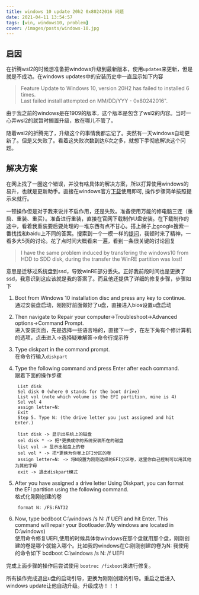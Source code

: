 ```yaml
---
title: windows 10 update 20h2 0x80242016 问题
date: 2021-04-11 13:54:57
tags: [win, windows10, problem]
cover: /images/posts/windows-10.jpg
---
```


## 启因
在折腾wsl2的时候想准备把windows升级到最新版本，使用`updates`来更新，但是就是不成功。在windows updates中的安装历史中一直显示如下内容
> Feature Update to Windows 10, version 20H2 has failed to installed 6 times.  
    Last failed install attempted on MM/DD/YYY - 0x80242016".

由于我之前的windows是在1909的版本，这个版本是包含了wsl2的内容。当时一心弄wsl2的就暂时搁置升级，放在哪儿不管了。

随着wsl2的折腾完了，升级这个的事情我都忘记了。突然有一天windows自动更新了。但是又失败了。看着这失败次数到达6次之多，就想下手彻底解决这个问题。

## 解决方案

在网上找了一圈这个错误，并没有啥具体的解决方案，所以打算使用windows的易升，也就是更新助手。直接在windows官方[下载](https://www.microsoft.com/zh-cn/software-download/windows10)使用即可, 操作步骤简单按照提示来就行。

一顿操作但是对于我来说并不启作用，还是失败。准备使用万能的修电脑三连（重启、重装、重买）。准备进行重装，直接在官网下载制作U盘安装。在下载制作的途中，看着我重装要后要处理的一堆东西有点不甘心。搭上梯子上google搜索一番找找和baidu上不同的答案。搜索到一个一模一样的[提问](https://answers.microsoft.com/en-us/windows/forum/windows_10-update/windows-10-feature-update-20h2-consistently-fails/65d93edb-6423-43cd-a140-a3c847066380)，我顿时来了精神，一看多大5页的讨论。花了点时间大概看来一遍，看到一条很关键的讨论回复
> I have the same problem induced by transfering the windows10 from HDD to SDD disk, during the transfer the WinRE partition was lost!

意思是迁移过系统盘到ssd，导致winRE部分丢失。正好我前段时间也是更换了ssd，我意识到这应该就是我的答案了。而且他还提供了详细的修复步骤，步骤如下

1. Boot from Windows 10 installation disc and press any key to continue.  
通过安装盘启动，刚刚好前面做好了u盘，直接进入bios设置u盘启动

2. Then navigate to Repair your computer->Troubleshoot->Advanced options->Command Prompt.  
进入安装页面，先是选择一些语言啥的，直接下一步，在左下角有个修计算机的选项，点击进入->选择疑难解答->命令行提示符

3. Type diskpart in the command prompt.  
在命令行输入`diskpart`

4. Type the following command and press Enter after each command.  
跟着下面的操作步骤

        List disk
        Sel disk 0 (where 0 stands for the boot drive)
        List vol (note which volume is the EFI partition, mine is 4)
        Sel vol 4
        assign letter=N:
        Exit
        Step 5. Type N: (the drive letter you just assigned and hit Enter.)

        list disk -> 显示出系统上的磁盘
        sel disk * -> 把*更换成你的系统安装所在的磁盘
        list vol -> 显示出磁盘上的卷
        sel vol * -> 把*更换为你卷上EFI分区的卷
        assign letter=N: -> 将N设置为刚刚选择的EFI分区卷，这里你自己控制可以用其他为其他字母
        exit -> 退出diskpart模式
    

6. After you have assigned a drive letter Using Diskpart, you can format the EFI partition using the following command.  
格式化刚刚创建的卷
                
        format N: /FS:FAT32

7. Now, type bcdboot C:\windows /s N: /f UEFI and hit Enter. This command will repair your Bootloader.(My windows are located in D:\windows)  
使用命令修复UEFI,使用的时候具体你windows在那个盘就用那个盘，刚刚创建的卷是哪个就输入哪个。比如我的windows在C:刚刚创建的卷为N:
        我使用的命令如下
        bcdboot C:\windows /s N: /f UEFI

完成上面步骤的操作后尝试使用 `bootrec /fixboot`来进行修复。

所有操作完成退出u盘的启动引导，更换为刚刚创建的引导。重启之后进入windows update让他自动升级。升级成功！！！


